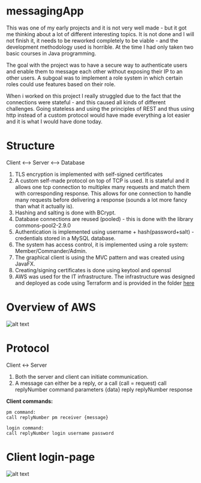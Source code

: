 # messagingApp

This was one of my early projects and it is not very well made - but it got me thinking about a lot of different interesting topics. It is not done and I will not finish it, it needs to be reworked completely to be viable - and the development methodology used is horrible. At the time I had only taken two basic courses in Java programming. 


The goal with the project was to have a secure way to authenticate users and enable them to message each other without exposing their IP to an other users. A subgoal was to implement a role system in which certain roles could use features based on their role.

When i worked on this project I really struggled due to the fact that the connections were stateful - and this caused all kinds of different challenges. Going stateless and using the principles of REST and thus using http instead of a custom protocol would have made everything a lot easier and it is what I would have done today.

Structure
==
Client <--> Server <--> Database

1. TLS encryption is implemented with self-signed certificates
2. A custom self-made protocol on top of TCP is used. It is stateful and it allows one tcp connection to multiplex many requests and match them with corresponding response. This allows for one connection to handle many requests before delivering a response (sounds a lot more fancy than what it actually is).
3. Hashing and salting is done with BCrypt.
4. Database connections are reused (pooled) - this is done with the library commons-pool2-2.9.0
5. Authentication is implemented using username + hash(password+salt) - credentials stored in a MySQL database.
6. The system has access control, it is implemented using a role system: Member/Commander/Admin.
7. The graphical client is using the MVC pattern and was created using JavaFX.
8. Creating/signing certificates is done using keytool and openssl
9. AWS was used for the IT infrastructure. The infrastructure was designed and deployed as code using Terraform and is provided in the folder [here](https://github.com/Schyllert/messagingApp/tree/master/terraform%20%20-%20aws%20infrastructure)



Overview of AWS
==


![alt text](https://github.com/Schyllert/messagingApp/blob/master/AWS-infrastructure.png)


Protocol
==
Client <-> Server

1. Both the server and client can initiate communication. 
2. A message can either be a reply, or a call (call = request)
    call replyNumber command parameters {data}
    reply replyNumber response


**Client commands:**

    pm command:
    call replyNumber pm receiver {message}

    login command:
    call replyNumber login username password

 Client login-page
==

![alt text](https://github.com/Schyllert/messagingApp/blob/master/loginscreen.png)
